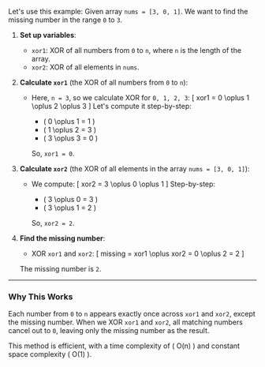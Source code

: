 Let's use this example: 
Given array `nums = [3, 0, 1]`. We want to find the missing number in the range `0` to `3`.

1. **Set up variables**:
   - `xor1`: XOR of all numbers from `0` to `n`, where `n` is the length of the array.
   - `xor2`: XOR of all elements in `nums`.

2. **Calculate `xor1`** (the XOR of all numbers from `0` to `n`):
   - Here, `n = 3`, so we calculate XOR for `0, 1, 2, 3`:
     \[
     xor1 = 0 \oplus 1 \oplus 2 \oplus 3
     \]
     Let's compute it step-by-step:
     - \( 0 \oplus 1 = 1 \)
     - \( 1 \oplus 2 = 3 \)
     - \( 3 \oplus 3 = 0 \)

     So, `xor1 = 0`.

3. **Calculate `xor2`** (the XOR of all elements in the array `nums = [3, 0, 1]`):
   - We compute:
     \[
     xor2 = 3 \oplus 0 \oplus 1
     \]
     Step-by-step:
     - \( 3 \oplus 0 = 3 \)
     - \( 3 \oplus 1 = 2 \)

     So, `xor2 = 2`.

4. **Find the missing number**:
   - XOR `xor1` and `xor2`:
     \[
     missing = xor1 \oplus xor2 = 0 \oplus 2 = 2
     \]

   The missing number is `2`.

---

### Why This Works
Each number from `0` to `n` appears exactly once across `xor1` and `xor2`, except the missing number. When we XOR `xor1` and `xor2`, all matching numbers cancel out to `0`, leaving only the missing number as the result. 

This method is efficient, with a time complexity of \( O(n) \) and constant space complexity \( O(1) \).